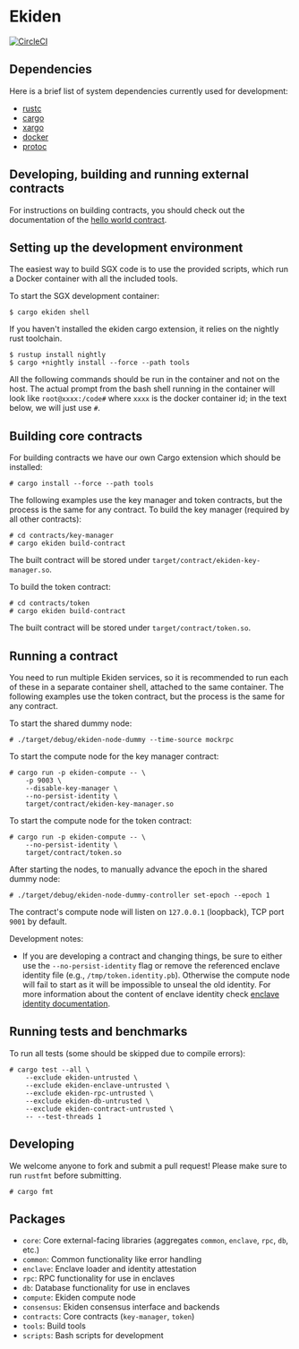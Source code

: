 # Ekiden

[![CircleCI](https://circleci.com/gh/oasislabs/ekiden/tree/master.svg?style=svg&circle-token=97f633035afbb45f26ed1b2f3f78a1e8e8a5e756)](https://circleci.com/gh/oasislabs/ekiden/tree/master)

## Dependencies

Here is a brief list of system dependencies currently used for development:
- [rustc](https://www.rust-lang.org/en-US/)
- [cargo](http://doc.crates.io/)
- [xargo](https://github.com/japaric/xargo)
- [docker](https://www.docker.com/)
- [protoc](https://github.com/google/protobuf/releases)

## Developing, building and running external contracts

For instructions on building contracts, you should check out the documentation of the
[hello world contract](https://github.com/oasislabs/contract-helloworld).

## Setting up the development environment

The easiest way to build SGX code is to use the provided scripts, which run a Docker
container with all the included tools.

To start the SGX development container:
```
$ cargo ekiden shell
```

If you haven't installed the ekiden cargo extension, it relies on the nightly rust toolchain.
```
$ rustup install nightly
$ cargo +nightly install --force --path tools
```

All the following commands should be run in the container and not on
the host.  The actual prompt from the bash shell running in the
container will look like `root@xxxx:/code#` where `xxxx` is the docker
container id; in the text below, we will just use `#`.

## Building core contracts

For building contracts we have our own Cargo extension which should be installed:
```
# cargo install --force --path tools
```

The following examples use the key manager and token contracts, but the process is the
same for any contract. To build the key manager (required by all other contracts):
```
# cd contracts/key-manager
# cargo ekiden build-contract
```

The built contract will be stored under `target/contract/ekiden-key-manager.so`.

To build the token contract:
```
# cd contracts/token
# cargo ekiden build-contract
```

The built contract will be stored under `target/contract/token.so`.

## Running a contract

You need to run multiple Ekiden services, so it is recommended to run each of these in a
separate container shell, attached to the same container. The following examples use the
token contract, but the process is the same for any contract.

To start the shared dummy node:
```
# ./target/debug/ekiden-node-dummy --time-source mockrpc
```

To start the compute node for the key manager contract:
```
# cargo run -p ekiden-compute -- \
    -p 9003 \
    --disable-key-manager \
    --no-persist-identity \
    target/contract/ekiden-key-manager.so
```

To start the compute node for the token contract:
```
# cargo run -p ekiden-compute -- \
    --no-persist-identity \
    target/contract/token.so
```

After starting the nodes, to manually advance the epoch in the shared dummy node:
```
# ./target/debug/ekiden-node-dummy-controller set-epoch --epoch 1
```

The contract's compute node will listen on `127.0.0.1` (loopback), TCP port `9001` by default.

Development notes:

* If you are developing a contract and changing things, be sure to either use the `--no-persist-identity` flag or remove the referenced enclave identity file (e.g., `/tmp/token.identity.pb`). Otherwise the compute node will fail to start as it will be impossible to unseal the old identity. For more information about the content of enclave identity check [enclave identity documentation](docs/enclave-identity.md#state).

## Running tests and benchmarks

To run all tests (some should be skipped due to compile errors):
```
# cargo test --all \
    --exclude ekiden-untrusted \
    --exclude ekiden-enclave-untrusted \
    --exclude ekiden-rpc-untrusted \
    --exclude ekiden-db-untrusted \
    --exclude ekiden-contract-untrusted \
    -- --test-threads 1
```

## Developing

We welcome anyone to fork and submit a pull request! Please make sure to run `rustfmt` before submitting.

```
# cargo fmt
```

## Packages
- `core`: Core external-facing libraries (aggregates `common`, `enclave`, `rpc`, `db`, etc.)
- `common`: Common functionality like error handling
- `enclave`: Enclave loader and identity attestation
- `rpc`: RPC functionality for use in enclaves
- `db`: Database functionality for use in enclaves
- `compute`: Ekiden compute node
- `consensus`: Ekiden consensus interface and backends
- `contracts`: Core contracts (`key-manager`, `token`)
- `tools`: Build tools
- `scripts`: Bash scripts for development
